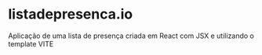 # listadepresenca.io
Aplicação de uma lista de presença criada em React com JSX e utilizando o template VITE

